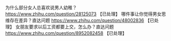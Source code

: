 为什么部分女人总喜欢说男人幼稚？	https://www.zhihu.com/question/28125073 【已处理】
哪件事让你觉得男女思维存在差异？直达问题	https://www.zhihu.com/question/48002836 【已处理】
女朋友要求以后工资都要上交，怎么办？直达问题	https://www.zhihu.com/question/8952082458 【已处理】
